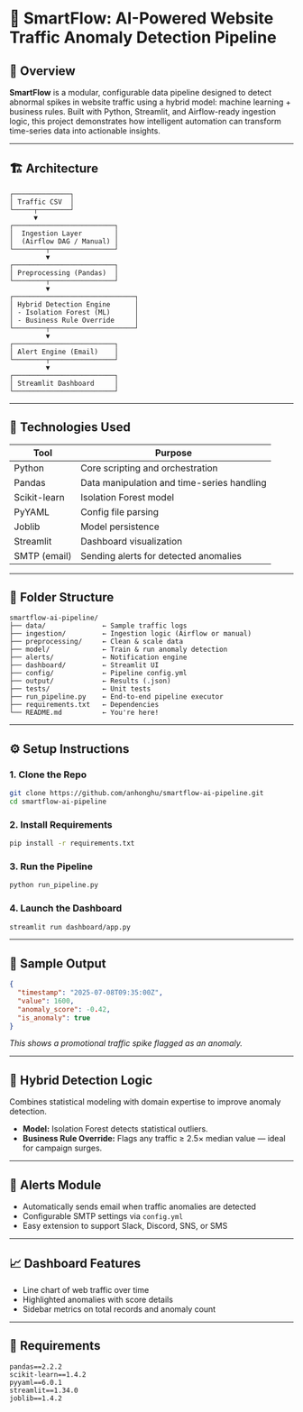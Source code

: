 # 🧠 SmartFlow: AI-Powered Website Traffic Anomaly Detection Pipeline

## 🚀 Overview
**SmartFlow** is a modular, configurable data pipeline designed to detect abnormal spikes in website traffic using a hybrid model: machine learning + business rules. Built with Python, Streamlit, and Airflow-ready ingestion logic, this project demonstrates how intelligent automation can transform time-series data into actionable insights.

---

## 🏗️ Architecture

```text
┌──────────────┐
│ Traffic CSV  │
└─────┬────────┘
      ▼
┌─────────────────────────┐
│  Ingestion Layer        │
│  (Airflow DAG / Manual) │
└────────┬────────────────┘
         ▼
┌─────────────────────────┐
│ Preprocessing (Pandas)  │
└────────┬────────────────┘
         ▼
┌──────────────────────────────┐
│ Hybrid Detection Engine      │
│ - Isolation Forest (ML)      │
│ - Business Rule Override     │
└────────┬─────────────────────┘
         ▼
┌─────────────────────────┐
│ Alert Engine (Email)    │
└────────┬────────────────┘
         ▼
┌─────────────────────────┐
│ Streamlit Dashboard     │
└─────────────────────────┘
```

---

## 🔧 Technologies Used

| Tool         | Purpose                                   |
|--------------|-------------------------------------------|
| Python       | Core scripting and orchestration          |
| Pandas       | Data manipulation and time-series handling|
| Scikit-learn | Isolation Forest model                    |
| PyYAML       | Config file parsing                       |
| Joblib       | Model persistence                         |
| Streamlit    | Dashboard visualization                   |
| SMTP (email) | Sending alerts for detected anomalies     |

---

## 📁 Folder Structure

```text
smartflow-ai-pipeline/
├── data/              ← Sample traffic logs
├── ingestion/         ← Ingestion logic (Airflow or manual)
├── preprocessing/     ← Clean & scale data
├── model/             ← Train & run anomaly detection
├── alerts/            ← Notification engine
├── dashboard/         ← Streamlit UI
├── config/            ← Pipeline config.yml
├── output/            ← Results (.json)
├── tests/             ← Unit tests
├── run_pipeline.py    ← End-to-end pipeline executor
├── requirements.txt   ← Dependencies
└── README.md          ← You're here!
```

---

## ⚙️ Setup Instructions

### 1. Clone the Repo

```bash
git clone https://github.com/anhonghu/smartflow-ai-pipeline.git
cd smartflow-ai-pipeline
```

### 2. Install Requirements

```bash
pip install -r requirements.txt
```

### 3. Run the Pipeline

```bash
python run_pipeline.py
```

### 4. Launch the Dashboard

```bash
streamlit run dashboard/app.py
```

---

## 🧪 Sample Output

```json
{
  "timestamp": "2025-07-08T09:35:00Z",
  "value": 1600,
  "anomaly_score": -0.42,
  "is_anomaly": true
}
```
*This shows a promotional traffic spike flagged as an anomaly.*

---

## 🧠 Hybrid Detection Logic

Combines statistical modeling with domain expertise to improve anomaly detection.

- **Model:** Isolation Forest detects statistical outliers.
- **Business Rule Override:** Flags any traffic ≥ 2.5× median value — ideal for campaign surges.

---

## 🔔 Alerts Module

- Automatically sends email when traffic anomalies are detected
- Configurable SMTP settings via `config.yml`
- Easy extension to support Slack, Discord, SNS, or SMS

---

## 📈 Dashboard Features

- Line chart of web traffic over time
- Highlighted anomalies with score details
- Sidebar metrics on total records and anomaly count

---

## 📌 Requirements

```
pandas==2.2.2
scikit-learn==1.4.2
pyyaml==6.0.1
streamlit==1.34.0
joblib==1.4.2
```
